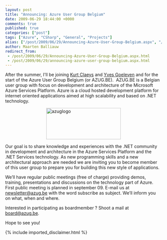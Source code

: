 ```yaml
---
layout: post
title: "Announcing: Azure User Group Belgium"
date: 2009-06-29 18:44:00 +0000
comments: true
published: true
categories: ["post"]
tags: ["Azure", "CSharp", "General", "Projects"]
alias: ["/post/2009/06/29/Announcing-Azure-User-Group-Belgium.aspx", "/post/2009/06/29/announcing-azure-user-group-belgium.aspx"]
author: Maarten Balliauw
redirect_from:
 - /post/2009/06/29/Announcing-Azure-User-Group-Belgium.aspx.html
 - /post/2009/06/29/announcing-azure-user-group-belgium.aspx.html
---
```

<p>After the summer, I'll be joining <a href="http://devitect.net/" target="_blank">Kurt Claeys</a> and <a href="http://www.goeleven.com/" target="_blank">Yves Goeleven</a> and for the start of the Azure User Group Belgium (or AZUG.BE).&#160; AZUG.BE is a Belgian user group with focus on development and architecture of the Microsoft Azure Services Platform. Azure is a cloud hosted development platform for internet oriented applications aimed at high scalability and based on .NET technology. </p>  <p><a href="http://www.azug.be" target="_blank"><img style="border-bottom: 0px; border-left: 0px; display: block; float: none; margin-left: auto; border-top: 0px; margin-right: auto; border-right: 0px" title="azuglogo" border="0" alt="azuglogo" src="/images/azuglogo.gif" width="240" height="101" /></a> </p>  <p>Our goal is to share knowledge and experiences with the .NET community in development and architecture in the Azure Services Platform and the .NET Services technology. As new programming skills and a new architectural approach are needed we are inviting you to become member of this user group to prepare you for building this new style of applications. </p>  <p>We’ll have regular public meetings (free of charge) providing demos, training, presentations and discussions on the technology part of Azure. First public meeting is planned in september 09. E-mail us at <a href="mailto:newsletter@azug.be">newsletter@azug.be</a> with the word subscribe as subject. We’ll inform you on what, when and where.</p>  <p>Interested in participating as boardmember ? Shoot a mail at <a href="mailto:board@azug.be">board@azug.be</a>.</p>  <p>Hope to see you!</p>
{% include imported_disclaimer.html %}
